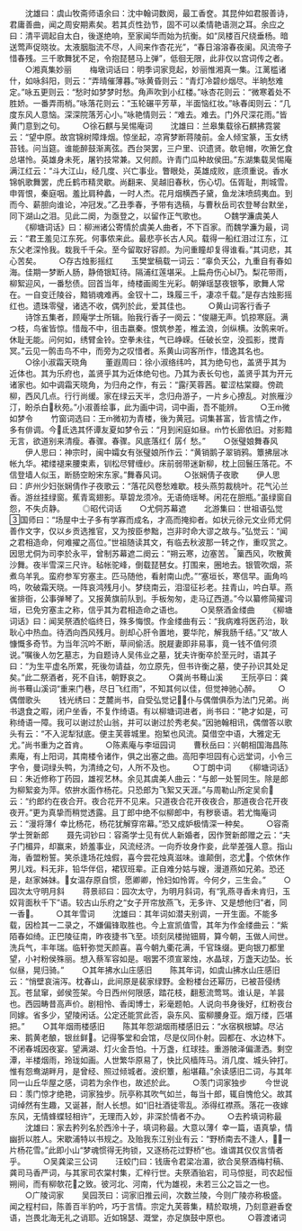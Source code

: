<!-- { "loadSidebar": true } -->
　　沈雄曰：虞山牧斋师语余曰：沈中翰词数阕，最工香奁。其昆仲如君服善诗，君庸善曲，闻之周安期素矣。若其贞性劲节，固不可以柔情艳语测之耳。余应之曰：清平调起自太白，後遂绝响，至家闻华而始为抗衡。如“凤楼百尺绕垂杨。暗送莺声促晓妆。太液胭脂流不尽，人间来作杏花光”，“春日溶溶春夜阑。风流帝子惜春残。三千歌舞犹不足，令抱琵琶马上弹”，低徊无限，此非仅以宫词传之者。
　　○湘真集妙丽
　　梅墩词话曰：明季词家竞起，妙丽惟湘真一集。江蓠槛诸什，如咏斜阳，则云：“弄晴催薄暮。”咏黄昏则云：“青灯冷碧纱烟尽。半晌愁难定。”咏五更则云：“愁时如梦梦时愁。角声吹到小红楼。”咏杏花则云：“微寒着处不胜娇。一番弄雨梢。”咏落花则云：“玉轮碾平芳草，半面恼红妆。”咏春闺则云：“几度东风人意恼。深深院落芳心小。”咏艳情则云：“难去。难去。门外尺深花雨。”皆黄门意到之句。
　　○徐石麒与吴惕庵词
　　沈雄曰：兰皋集载徐石麒拂霓裳云：“望中原。故宫锦树障烽烟。惊坐起，凉宵梦断蒋陵前。金人倾宝篆，玉女绣苔钱。问当筵。谁能醉鼓渐离弦。西台哭罢，三户里、识遗贤。欹皂帽，吹箫乞食总堪怜。英雄身未死，屠钓技常兼。又何颜。许青门瓜种故侯田。”东湖集载吴惕庵满江红云：“斗大江山，经几度、兴亡事业。瞥眼处，英雄成败，底须重说。香水锦帆歌舞罢，虎丘鹤市精灵歇。尚翻来、吴越旧春秋，伤心切。伍胥耻，荆城雪。申胥恨，秦庭咽。羞比肩种蠡，一时人杰。花月烟横西子黛，鱼龙沫喷鸱夷血。到而今、薪胆向谁论，冲冠发。”乙丑季春，予带有选稿，与曹秋岳司农登琴台默坐，同下湖山之泪。见此二阕，为亟登之，以留作正气歌也。
　　○魏学濂虞美人
　　《柳塘词话》曰：柳洲诸公寄情於虞美人曲者，不下百家。而魏学濂为最，词云：“君王羞见江东死。何事侬来此。最悲亭长古人风。载得一船红泪过江东，江东父老深怜我。栽我千千朵。至今留取好容颜。为问重瞳却复得谁看。”其词悲，其心苦矣。
　　○存古烛影摇红
　　玉樊堂稿载一词云：“辜负天公，九重自有春如海。佳期一梦断人肠，静倚银缸待。隔浦红莲堪采。上扁舟伤心Ы乃。梨花带雨，柳絮迎风，一番愁债。回首当年，绮楼画阁生光彩。朝弹瑶瑟夜银筝，歌舞人常在。一自变迁陵谷，黯销魂难再。金钗十二，珠履三千，凄凉千载。”是存古烛影摇红也。遗珠零璧，诸选不收，偶列於此，爱其佳也。
　　○黄山词客行香子
　　诗馀五集者，顾庵学士所辑。贻我行香子一阕云：“俊翮无声。饥掠寒庭。满つ枝，鸟雀皆惊。惜哉不中，徂击嬴秦。恨筑参差，椎孟浪，剑纵横。汝鹘来听。休耻无能。问何如，绣臂金铃。空拳未往，气已峥嵘。任破长空，没孤影，搅青冥。”云见一鹘击鸟不中，而旁为之叹惜者。系黄山词客所作，惜逸其名也。
　　○徐小淑霜天晓角
　　董遐周曰：徐小淑络纬吟，其为绝句也，盖贤乎其为近体也。其为乐府也，盖贤乎其为近体绝句也。乃其为表长句也，盖贤乎其为开元诸家也。如中调霜天晓角，为归舟之作，有云：“露芙蓉茜。翟涩枯棠瓣。傍疏柳，西风几点。行行尚缓。家在绿云天半，念归舟游子，一片乡心撩乱。对旅雁沙汀，盼杀白秋苑。”小淑善绘事，此为画中词，词中画，吾不能辨。
　　○王微如梦令
　　竹窗词选曰：王微初为青楼，後为黄冠。词集甚富，皆言情之作，多有俳调。今氐选其怀谭友夏如梦令云：“月到闲庭如昼。竹长廊依旧。对影黯无言，欲道别来清瘦。春骤。春骤。风底落红亻孱亻愁。”
　　○张璧娘舞春风
　　伊人思曰：神宗时，闽中孀女有张璧娘所作云：“黄销鹅子翠销鸦。簟拂层冰帐九华。裙缕褪来腰束素，钏松尽臂缠纱。床前弱带迷新柳，枕上回鬟压落花。不信登墙人似玉，断肠空盼宋东家。”舞春风词。
　　○张娴倩子夜歌
　　伊人思曰：庐州少妇张娴倩作子夜歌云：“落花风卷愁难歇。枝头燕剪裁桃叶。花气沁兰香。游丝挂绿窗。蕉青鸾翅影。草碧龙须冷。无语倚瑶琴。闲花在胆瓶。”虽绿窗自怨，不失贞静。
　　◎昭代词话
　　○尤侗苏幕遮
　　北游集曰：世祖语弘觉国师曰：“场屋中士子多有学寡而成名，才高而掩抑者。如状元徐元文业师尤侗善作文字，仅以乡贡选推官，又为按臣参黜，岂非时命大谬之故与。”弘觉云：“闻之君相造命，何难擢之高位。”世祖随读其文，有临去秋波那一转之作，重叹赏之。因思尤侗为司李於永平，曾制苏幕遮二阕云：“朔云寒，边塞苦。篥西风，吹散黄沙舞。夜半雪深三尺许。毡帐驼峰，倒载琵琶女。打围来，圈地去。银管吹烟，茶煮乌羊乳。蛮府参军穷塞主。匹马随他，看射南山虎。”“塞垣长，寒信早。画角呜呜，吹破霜天晓。一阵哀鸿残月小。梦绕南云，泪湿征衫老。拄青山，吟白草。燕雀排衙，公事弹琴了。又报黄旗前队到。手板匆匆，走马辽西道。”今以纂修简擢词垣，已免穷塞主之称，信乎其为君相造命之语也。
　　○吴祭酒金缕曲
　　《柳塘词话》曰：闻吴祭酒於临终日，殊多悔恨。作金缕曲有云：“我病难将医药治，耿耿心中热血。待洒向西风残月。剖却心肝令置地，要华陀，解我肠千结。”又“故人慷慨多奇节。为当年沉吟不断，草间偷活。脱屣妻即非易事，竟一钱不值何须说。”嘱後人勿乞墓志，为自题诗人吴伟业之墓，犹夫许衡卒於至元时，语其子曰：“为生平虚名所累，死後勿请益，勿立原先，但书许衡之墓，使子孙识其处足矣。”此二祭酒者，死不自讳，朝野哀之。
　　○龚尚书蓦山溪
　　王阮亭曰：龚尚书蓦山溪词“重来门巷，尽日飞红雨”，不知其何以佳，但觉神驰心醉。
　　○偶僧歌头
　　钱光绣曰：芝麓尚书，自受弘觉记，仆与偶僧俱忝为法门兄弟。尚书退食之暇，闭户坐香，不复作绮语。有以柳塘词进者，尚书曰：“艳才如是，可称绮语一障。我可以谢过於山翁，并可以谢过於秀老矣。”因驰翰相讯，偶僧答以歌头有云：“不入泥犁狱底。便主芙蓉城里。抱椠也风流。莫借空中语，大雅定无尤。”尚书重为之首肯。
　　○陈素庵与李垣园词
　　曹秋岳曰：兴朝相国海昌陈素庵，有上阳词，其南楼令诸作，俱之出塞之曲。高阳李坦园有心远堂词，小令三字令，曼词绿头鸭，为清绮之句，人所不及也。
　　○丁朗中词
　　《柳塘词话》曰：朱近修称丁药园，雄视艺林。余见其虞美人曲云：“与郎一处誓同生。除是郎为柳絮妾为萍。侬拚水面作杨花。只恐郎为飞絮又天涯。”与周勒山所定吴俞云：“约郎约在夜合开。夜合花开不见来。只道夜合花开夜夜合，那道夜合花开夜夜开。”更为真挚而稍觉透露。且丁郎中绝不似柳郎中，有秽亵语。若尤悔庵词云：“漫将薄亻幸比杨花，杨花犹解穿帘幕。”恐又成妒极情深一种矣。
　　○容斋学士贺新郎
　　聂先词钞曰：容斋学士见有优人新婚者，因作贺新郎赠之云：“夫子门楣异，却赢来，娇羞事业，风流经济。一向乔妆身作妾，此举差强人意。指山海，香盟粉誓。笑杀逢场花烛假，喜今尝花烛真滋味。谁颠倒，恣尤。个侬休作男儿戏。料无非，铅华伴侣，裙钗班辈。正自难分姑与嫂，漫道燕如兄弟。恐还是，赵家姊妹。女温存原自惯，愿卿卿，怜妇如怜胥。今何夕，三生会。”
　　○园次太守明月斜
　　蒋景祁曰：园次太守，为明月斜词，有“乳燕寻香未肯归，玉奴背面秋千下”语。较古山乐府之“女子开帘放燕飞，无多许、又是想他归”者，同一香。
　　○其年雪词
　　沈雄曰：其年词如潜夫别调，一开生面。不能多载，因检其一二录之，不嫌偏锋取胜也。今上宣凯值雪，其年为作金缕曲云：“紫陌春如绮。正巴陵征南，昨夜捷书飞至。顷刻凤楼抛钿屑，算今朝，玉做人间世。洗兵气，丰年瑞。临轩弥觉天颜喜。喜今朝九衢花满，千官珠缀。更向银刀都里望，小衬粉侯殊丽。想入蔡军容如是。咽罢不须宣翠烛，水晶球，万盏天边坠。长似昼，晃归骑。”
　　○其年拂水山庄感旧
　　陈其年词，如虞山拂水山庄感旧云：“悄壁哀湍泻。枕春山，此间原是裴家绿野。金粉楼台还幂历，已被苔侵绣瓦。苍鼠窜，邺侯签架。今日西州何限感，踏花枝，翻惹流莺骂。谁认是，羊昙也。西园畴昔高声价。剧相怜、香闺博士，彩毫题帕。人说向书身後好，红粉夜台同嫁。省多少，望陵闲话。公定还能赏此否，袅东风、蛮柳腰身亚。烟万缕，匹堪把。”
　　○其年烟雨楼感旧
　　陈其年怨湖烟雨楼感旧云：“水宿枫根罅。尽沾来、鹅黄老酿，银丝鲜。记得筝堂和会馆，尽是仪同仆射。园都在、水边林下。不闭春城因夜宴。望满湖、灯火金吾怕。十万盏，红球挂。重游陂泽偏潇洒。剩空潭，半楼烟雨，玲珑如画。人世繁华原易了，快比风樯阵马。消几度、城头钟打。惟有怨鸯湖畔月，是曾经、照过倾城者。波织簟，船堪藉。”余读感旧二词，与其年同一山丘华屋之感，词若为余作也，故述於此。
　　○羡门词家独步
　　今世说曰：羡门惊才绝艳，词家独步。阮亭称其吹气如兰，每当十郎，辄自愧伧父。故其词绰然有生趣，又诞甚，耐人长想。如“旧社酒徒零乱。添得红襟燕。落花一夜嫁东风，无情蜂蝶轻相许”，无理而入妙，非深於情者不办。
　　○去矜填词称最
　　沈雄曰：家去矜列名於西泠十子，填词称最。大意以薄亻幸一篇，语真挚，情幽折以胜人。宋歇浦特以书规之。及贻我东江别业有云：“野桥南去不逢人，一片杨花雪。”此即小山“梦魂惯得无拘锁，又逐杨花过野桥”也。谁谓其仅仅言情者乎。
　　○吴龚梁三公词
　　汪蛟门曰：钱唐令君梁冶湄，欲合吴祭酒梅村稿、龚司马香严词，与其家司农棠村集，汇梓行世。夫祭酒骀宕，司马惊挺，司农起恒朔间，而有柳欹花之致。彼河北、河南，代为雄视，未若三公之旨之一也。
　　○广陵词家
　　吴园茨曰：词家旧推云间，次数兰陵，今则广陵亦称极盛。闻之程村曰，陈善百半豹吟，巧于言情。宗定九芙蓉集，精於取境，乃刻意避香奁语，岂畏北海无礼之诮耶。近如锦瑟、溉堂，亦足旗鼓中原也。
　　○蓉渡诸词
